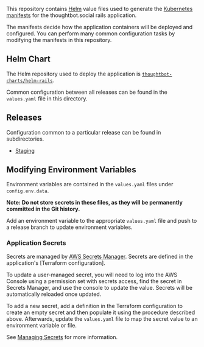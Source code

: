 This repository contains [Helm] value files used to generate the [Kubernetes manifests] for the thoughtbot.social rails application.

The manifests decide how the application containers will be deployed and configured. You can perform many common configuration tasks by modifying the manifests in this repository.

## Helm Chart

The Helm repository used to deploy the application is [`thoughtbot-charts/helm-rails`].

Common configuration between all releases can be found in the `values.yaml` file in this directory.

## Releases

Configuration common to a particular release can be found in subdirectories.

- [Staging](./staging/)

## Modifying Environment Variables

Environment variables are contained in the `values.yaml` files under `config.env.data`.

**Note: Do not store secrets in these files, as they will be permanently committed in the Git history.**

Add an environment variable to the appropriate `values.yaml` file and push to a release branch to update environment variables.

### Application Secrets

Secrets are managed by [AWS Secrets Manager]. Secrets are defined in the application's [Terraform configuration].

To update a user-managed secret, you will need to log into the AWS Console using a permission set with secrets access, find the secret in Secrets Manager, and use the console to update the value. Secrets will be automatically reloaded once updated.

To add a new secret, add a definition in the Terraform configuration to create an empty secret and then populate it using the procedure described above. Afterwards, update the `values.yaml` file to map the secret value to an environment variable or file.

See [Managing Secrets] for more information.

[`thoughtbot-charts/helm-rails`]: https://github.com/thoughtbot/helm-charts/tree/main/charts/helm-rails
[managing secrets]: https://thoughtbot.atlassian.net/wiki/spaces/APG/pages/15040625/Managing+Secrets
[helm]: https://helm.sh/docs/intro/install/
[kubernetes manifests]: https://thoughtbot.atlassian.net/wiki/spaces/APG/pages/15106113/Deploying+to+Kubernetes
[aws secrets manager]: https://aws.amazon.com/secrets-manager/
